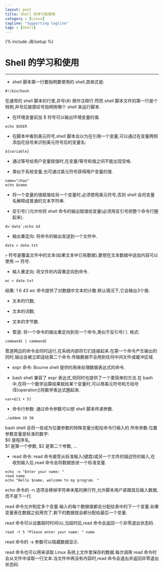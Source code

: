 ```yaml
---
layout: post
title: Shell 的学习和使用
category : [Linux]
tagline: "Supporting tagline"
tags : [Shell]
---
```

{% include JB/setup %}
# Shell 的学习和使用 
---



<!--break--> 

- shell 脚本第一行要指明要使用的 shell,其格式是: 
``` 
#!/bin/bash
``` 
在通常的 shell 脚本的行里,井号(#) 用作注释行.然而 shell 脚本文件的第一行是个特例,井号后接感叹号指明用哪个 shell 来运行脚本. 


- 在环境变量前加 $ 符号可以输出环境变量的值. 
``` 
echo $USER
```

- 在脚本中看到美元符号,shell 脚本会以为在引用一个变量,可以通过在变量两侧添加花括号来识别美元符号后的变量名: 
``` 
${variable} 
``` 

- 通过等号给用户变量赋值时,在变量/等号和值之间不能出现空格. 

- 类似于系统变量,也可通过美元符号获得用户变量的值. 
``` 
name="chao" 
echo $name 
```

- 将一个变量的值赋值给另一个变量时,必须使用美元符号,否则 shell 会将变量名解释成普通的文本字符串. 

- 反引号(`)允许你将 shell 命令的输出赋值给变量(必须用反引号把整个命令行圈起来). 
``` 
d=`date`;echo $d 
``` 

- 输出重定向: 将命令的输出发送到一个文件中. 
``` 
date > date.txt 
``` 
`>` 符号是覆盖文件中的文本(如果文本中已有数据),要想在文本数据中追加内容可以使用 `>>` 符号. 

- 输入重定向: 将文件的内容重定向到命令. 
``` 
wc < date.txt 
``` 
结果: 1  6 43 
wc 命令提供了对数据中文本的计数.默认情况下,它会输出3个值: 
- 文本的行数;
- 文本的词数;
- 文本的字节数. 

- 管道: 将一个命令的输出重定向到另一个命令,类似于反引号(`). 格式: 
``` 
command1 | command2 
``` 
管道两边的命令会同时运行,在系统内部将它们连接起来.在第一个命令产生输出的同时,输出会被立即送给第二个命令.传输数据不会用到任何中间文件或缓冲区域. 

- expr 命令: Bourne shell 提供的用来处理数据表达式的命令. 

- bash shell 兼容了 expr 表达式,但同时也提供了一个更简单的方法.在 bash 中,在将一个数学运算结果赋给某个变量时,可以用美元符号和方括号($[operation])将数学表达式圈起来. 
``` 
var=$[1 + 5] 
``` 

- 命令行参数: 通过命令参数可以想 shell 脚本传递参数. 
``` 
./addem 10 30 
``` 
bash shell 会将一些成为位置参数的特殊变量分配给命令行输入的
所有参数.位置参数变量是标准的数字:  
$0 是程序名,  
$1 是第一个参数, 
$2 是第二个参数, 
... 

- read 命令: read 命令接受从标准输入(键盘)或另一个文件的描述符的输入,在收到输入后,read 命令会将数据放进一个标准变量. 
``` 
echo -n "Enter your name: " 
read name 
echo "Hello $name, welcome to my program. " 
``` 
echo 命令的 -n 选项会移掉字符串末尾的换行符,允许脚本用户紧跟其后输入数据,而不是下一行. 

read 命令允许制定多个变量.输入的每个数据值都会分配给表中的下一个变量.如果变量表在数据之前用完了,剩下的数据就会都分配给最后一个变量. 

read 命令可以设置超时时间(s),当超时后,read 命令会返回一个非零退出状态码. 
``` 
read -t 5 "Please enter your name: " name 
``` 
read 命令的 -s 参数可以隐藏数据显示. 

read 命令也可以用来读取 Linux 系统上文件里保存的数据.每次调用 read 命令时会从文件中读取一行文本.当文件中再没有内容时,read 命令会退出并返回非零退出状态码. 














